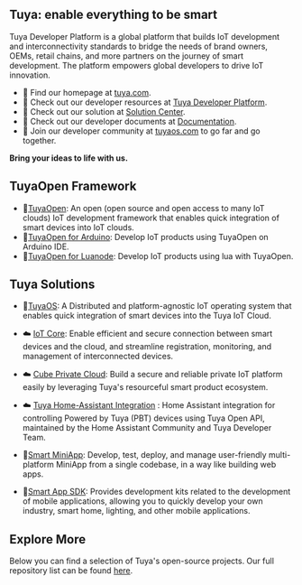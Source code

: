 ## Tuya: enable everything to be smart

Tuya Developer Platform is a global platform that builds IoT development and interconnectivity standards to bridge the needs of brand owners, OEMs, retail chains, and more partners on the journey of smart development. The platform empowers global developers to drive IoT innovation.

* 🏡 Find our homepage at  [tuya.com](https://tuya.com). 
* 🏡 Check out our developer resources at  [Tuya Developer Platform](https://platform.tuya.com).
* 🏡 Check out our solution at [Solution Center](https://solution.tuya.com).
* 🏡 Check out our developer documents at [Documentation](https://developer.tuya.com/docs).
* 🏡 Join our developer community at [tuyaos.com](https://tuyaos.com) to go far and go together.

**Bring your ideas to life with us.**

## TuyaOpen Framework

* 🚀[TuyaOpen](https://github.com/tuya/tuyaopen): An open (open source and open access to many IoT clouds) IoT development framework that enables quick integration of smart devices into IoT clouds.  
* 🚀[TuyaOpen for Arduino](https://github.com/tuya/arduino-tuyaopen): Develop IoT products using TuyaOpen on Arduino IDE.
* 🚀[TuyaOpen for Luanode](https://github.com/tuya/luanode-tuyaopen): Develop IoT products using lua with TuyaOpen.


## Tuya Solutions

* 🚀[TuyaOS](https://developer.tuya.com/tuyaos): A Distributed and platform-agnostic IoT operating system that enables quick integration of smart devices into the Tuya IoT Cloud.

* ☁️ [IoT Core](https://developer.tuya.com/iot-core): Enable efficient and secure connection between smart devices and the cloud, and streamline registration, monitoring, and management of interconnected devices.
* ☁️ [Cube Private Cloud](https://www.tuya.com/solution/cube): Build a secure and reliable private IoT platform easily by leveraging Tuya's resourceful smart product ecosystem.
* ☁️ [Tuya Home-Assistant Integration](https://github.com/tuya/tuya-home-assistant) : Home Assistant integration for controlling Powered by Tuya (PBT) devices using Tuya Open API, maintained by the Home Assistant Community and Tuya Developer Team.

* 🧩[Smart MiniApp](https://developer.tuya.com/miniapp): Develop, test, deploy, and manage user-friendly multi-platform MiniApp from a single codebase, in a way like building web apps.

* 🧩[Smart App SDK](https://developer.tuya.com/docs/app-development): Provides development kits related to the development of mobile applications, allowing you to quickly develop your own industry, smart home, lighting, and other mobile applications.


## Explore More

Below you can find a selection of Tuya's open-source projects. Our full repository list can be found [here](https://github.com/orgs/tuya/repositories).



